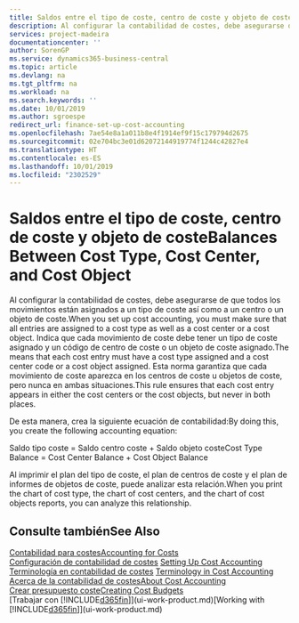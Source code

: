 ```yaml
---
title: Saldos entre el tipo de coste, centro de coste y objeto de coste | Documentos de Microsoft
description: Al configurar la contabilidad de costes, debe asegurarse de que todos los movimientos están asignados a un tipo de coste así como a un centro o un objeto de coste. Indica que cada movimiento de coste debe tener un tipo de coste asignado y un código de centro de coste o un objeto de coste asignado. Esta norma garantiza que cada movimiento de coste aparezca en los centros de coste u objetos de coste, pero nunca en ambas situaciones.
services: project-madeira
documentationcenter: ''
author: SorenGP
ms.service: dynamics365-business-central
ms.topic: article
ms.devlang: na
ms.tgt_pltfrm: na
ms.workload: na
ms.search.keywords: ''
ms.date: 10/01/2019
ms.author: sgroespe
redirect_url: finance-set-up-cost-accounting
ms.openlocfilehash: 7ae54e8a1a011b8e4f1914ef9f15c179794d2675
ms.sourcegitcommit: 02e704bc3e01d62072144919774f1244c42827e4
ms.translationtype: HT
ms.contentlocale: es-ES
ms.lasthandoff: 10/01/2019
ms.locfileid: "2302529"
---
```

# <a name="balances-between-cost-type-cost-center-and-cost-object"></a><span data-ttu-id="b9d15-105">Saldos entre el tipo de coste, centro de coste y objeto de coste</span><span class="sxs-lookup"><span data-stu-id="b9d15-105">Balances Between Cost Type, Cost Center, and Cost Object</span></span>
<span data-ttu-id="b9d15-106">Al configurar la contabilidad de costes, debe asegurarse de que todos los movimientos están asignados a un tipo de coste así como a un centro o un objeto de coste.</span><span class="sxs-lookup"><span data-stu-id="b9d15-106">When you set up cost accounting, you must make sure that all entries are assigned to a cost type as well as a cost center or a cost object.</span></span> <span data-ttu-id="b9d15-107">Indica que cada movimiento de coste debe tener un tipo de coste asignado y un código de centro de coste o un objeto de coste asignado.</span><span class="sxs-lookup"><span data-stu-id="b9d15-107">The means that each cost entry must have a cost type assigned and a cost center code or a cost object assigned.</span></span> <span data-ttu-id="b9d15-108">Esta norma garantiza que cada movimiento de coste aparezca en los centros de coste u objetos de coste, pero nunca en ambas situaciones.</span><span class="sxs-lookup"><span data-stu-id="b9d15-108">This rule ensures that each cost entry appears in either the cost centers or the cost objects, but never in both places.</span></span>  

 <span data-ttu-id="b9d15-109">De esta manera, crea la siguiente ecuación de contabilidad:</span><span class="sxs-lookup"><span data-stu-id="b9d15-109">By doing this, you create the following accounting equation:</span></span>  

 <span data-ttu-id="b9d15-110">Saldo tipo coste = Saldo centro coste + Saldo objeto coste</span><span class="sxs-lookup"><span data-stu-id="b9d15-110">Cost Type Balance = Cost Center Balance + Cost Object Balance</span></span>  

 <span data-ttu-id="b9d15-111">Al imprimir el plan del tipo de coste, el plan de centros de coste y el plan de informes de objetos de coste, puede analizar esta relación.</span><span class="sxs-lookup"><span data-stu-id="b9d15-111">When you print the chart of cost type, the chart of cost centers, and the chart of cost objects reports, you can analyze this relationship.</span></span>  

## <a name="see-also"></a><span data-ttu-id="b9d15-112">Consulte también</span><span class="sxs-lookup"><span data-stu-id="b9d15-112">See Also</span></span>  
[<span data-ttu-id="b9d15-113">Contabilidad para costes</span><span class="sxs-lookup"><span data-stu-id="b9d15-113">Accounting for Costs</span></span>](finance-manage-cost-accounting.md)  
 <span data-ttu-id="b9d15-114">[Configuración de contabilidad de costes](finance-set-up-cost-accounting.md) </span><span class="sxs-lookup"><span data-stu-id="b9d15-114">[Setting Up Cost Accounting](finance-set-up-cost-accounting.md) </span></span>  
 <span data-ttu-id="b9d15-115">[Terminología en contabilidad de costes](finance-terminology-in-cost-accounting.md) </span><span class="sxs-lookup"><span data-stu-id="b9d15-115">[Terminology in Cost Accounting](finance-terminology-in-cost-accounting.md) </span></span>  
 [<span data-ttu-id="b9d15-116">Acerca de la contabilidad de costes</span><span class="sxs-lookup"><span data-stu-id="b9d15-116">About Cost Accounting</span></span>](finance-about-cost-accounting.md)  
 [<span data-ttu-id="b9d15-117">Crear presupuesto coste</span><span class="sxs-lookup"><span data-stu-id="b9d15-117">Creating Cost Budgets</span></span>](finance-create-cost-budgets.md)  
 <span data-ttu-id="b9d15-118">[Trabajar con [!INCLUDE[d365fin](includes/d365fin_md.md)]](ui-work-product.md)</span><span class="sxs-lookup"><span data-stu-id="b9d15-118">[Working with [!INCLUDE[d365fin](includes/d365fin_md.md)]](ui-work-product.md)</span></span>
